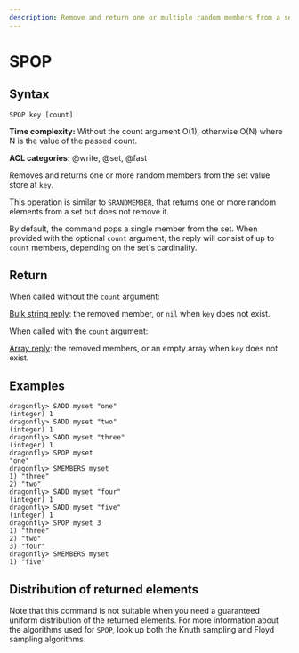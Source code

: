 ```yaml
---
description: Remove and return one or multiple random members from a set
---
```


# SPOP

## Syntax

    SPOP key [count]

**Time complexity:** Without the count argument O(1), otherwise O(N) where N is the value of the passed count.

**ACL categories:** @write, @set, @fast

Removes and returns one or more random members from the set value store at `key`.

This operation is similar to `SRANDMEMBER`, that returns one or more random elements from a set but does not remove it.

By default, the command pops a single member from the set. When provided with
the optional `count` argument, the reply will consist of up to `count` members,
depending on the set's cardinality.

## Return

When called without the `count` argument:

[Bulk string reply](https://redis.io/docs/reference/protocol-spec#resp-bulk-strings): the removed member, or `nil` when `key` does not exist.

When called with the `count` argument:

[Array reply](https://redis.io/docs/reference/protocol-spec#resp-arrays): the removed members, or an empty array when `key` does not exist.

## Examples

```shell
dragonfly> SADD myset "one"
(integer) 1
dragonfly> SADD myset "two"
(integer) 1
dragonfly> SADD myset "three"
(integer) 1
dragonfly> SPOP myset
"one"
dragonfly> SMEMBERS myset
1) "three"
2) "two"
dragonfly> SADD myset "four"
(integer) 1
dragonfly> SADD myset "five"
(integer) 1
dragonfly> SPOP myset 3
1) "three"
2) "two"
3) "four"
dragonfly> SMEMBERS myset
1) "five"
```
## Distribution of returned elements

Note that this command is not suitable when you need a guaranteed uniform distribution of the returned elements. For more information about the algorithms used for `SPOP`, look up both the Knuth sampling and Floyd sampling algorithms.
